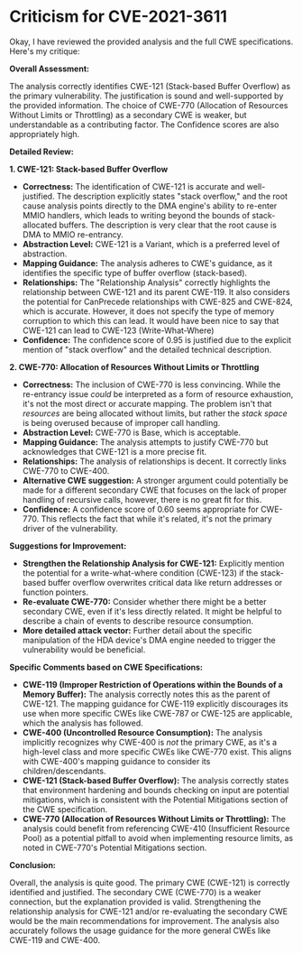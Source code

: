 # Criticism for CVE-2021-3611

Okay, I have reviewed the provided analysis and the full CWE specifications. Here's my critique:

**Overall Assessment:**

The analysis correctly identifies CWE-121 (Stack-based Buffer Overflow) as the primary vulnerability. The justification is sound and well-supported by the provided information. The choice of CWE-770 (Allocation of Resources Without Limits or Throttling) as a secondary CWE is weaker, but understandable as a contributing factor. The Confidence scores are also appropriately high.

**Detailed Review:**

**1. CWE-121: Stack-based Buffer Overflow**

*   **Correctness:** The identification of CWE-121 is accurate and well-justified. The description explicitly states "stack overflow," and the root cause analysis points directly to the DMA engine's ability to re-enter MMIO handlers, which leads to writing beyond the bounds of stack-allocated buffers. The description is very clear that the root cause is DMA to MMIO re-entrancy.
*   **Abstraction Level:** CWE-121 is a Variant, which is a preferred level of abstraction.
*   **Mapping Guidance:** The analysis adheres to CWE's guidance, as it identifies the specific type of buffer overflow (stack-based).
*   **Relationships:** The "Relationship Analysis" correctly highlights the relationship between CWE-121 and its parent CWE-119. It also considers the potential for CanPrecede relationships with CWE-825 and CWE-824, which is accurate. However, it does not specify the type of memory corruption to which this can lead. It would have been nice to say that CWE-121 can lead to CWE-123 (Write-What-Where)
*   **Confidence:** The confidence score of 0.95 is justified due to the explicit mention of "stack overflow" and the detailed technical description.

**2. CWE-770: Allocation of Resources Without Limits or Throttling**

*   **Correctness:** The inclusion of CWE-770 is less convincing. While the re-entrancy issue *could* be interpreted as a form of resource exhaustion, it's not the most direct or accurate mapping. The problem isn't that *resources* are being allocated without limits, but rather the *stack space* is being overused because of improper call handling.
*   **Abstraction Level:** CWE-770 is Base, which is acceptable.
*   **Mapping Guidance:** The analysis attempts to justify CWE-770 but acknowledges that CWE-121 is a more precise fit.
*   **Relationships:**  The analysis of relationships is decent.  It correctly links CWE-770 to CWE-400.
*   **Alternative CWE suggestion:** A stronger argument could potentially be made for a different secondary CWE that focuses on the lack of proper handling of recursive calls, however, there is no great fit for this.
*   **Confidence:** A confidence score of 0.60 seems appropriate for CWE-770. This reflects the fact that while it's related, it's not the primary driver of the vulnerability.

**Suggestions for Improvement:**

*   **Strengthen the Relationship Analysis for CWE-121:**  Explicitly mention the potential for a write-what-where condition (CWE-123) if the stack-based buffer overflow overwrites critical data like return addresses or function pointers.
*   **Re-evaluate CWE-770:** Consider whether there might be a better secondary CWE, even if it's less directly related. It might be helpful to describe a chain of events to describe resource consumption.
*   **More detailed attack vector:** Further detail about the specific manipulation of the HDA device's DMA engine needed to trigger the vulnerability would be beneficial.

**Specific Comments based on CWE Specifications:**

*   **CWE-119 (Improper Restriction of Operations within the Bounds of a Memory Buffer):** The analysis correctly notes this as the parent of CWE-121. The mapping guidance for CWE-119 explicitly discourages its use when more specific CWEs like CWE-787 or CWE-125 are applicable, which the analysis has followed.
*   **CWE-400 (Uncontrolled Resource Consumption):** The analysis implicitly recognizes why CWE-400 is *not* the primary CWE, as it's a high-level class and more specific CWEs like CWE-770 exist. This aligns with CWE-400's mapping guidance to consider its children/descendants.
*   **CWE-121 (Stack-based Buffer Overflow):** The analysis correctly states that environment hardening and bounds checking on input are potential mitigations, which is consistent with the Potential Mitigations section of the CWE specification.
*   **CWE-770 (Allocation of Resources Without Limits or Throttling):** The analysis could benefit from referencing CWE-410 (Insufficient Resource Pool) as a potential pitfall to avoid when implementing resource limits, as noted in CWE-770's Potential Mitigations section.

**Conclusion:**

Overall, the analysis is quite good. The primary CWE (CWE-121) is correctly identified and justified. The secondary CWE (CWE-770) is a weaker connection, but the explanation provided is valid. Strengthening the relationship analysis for CWE-121 and/or re-evaluating the secondary CWE would be the main recommendations for improvement. The analysis also accurately follows the usage guidance for the more general CWEs like CWE-119 and CWE-400.